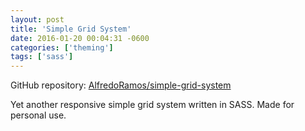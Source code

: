 ```yaml
---
layout: post
title: 'Simple Grid System'
date: 2016-01-20 00:04:31 -0600
categories: ['theming']
tags: ['sass']
---
```


GitHub repository: [AlfredoRamos/simple-grid-system](https://github.com/AlfredoRamos/simple-grid-system)

Yet another responsive simple grid system written in SASS. Made for personal use.
